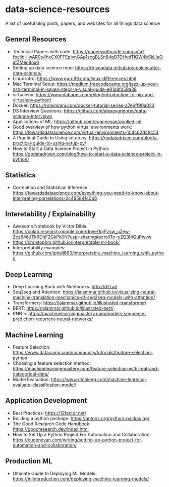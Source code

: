 # data-science-resources
A list of useful blog posts, papers, and websites for all things data science

## General Resources
- Technical Papers with code: https://paperswithcode.com/sota?fbclid=IwAR0e4hxCX0FFEpIvnGAp1scgBLSn84pB7DHvdTlQW4bSkLleQatZMec8nx0
- Setting up data science repo: https://drivendata.github.io/cookiecutter-data-science/ 
- Linux intro: https://www.guru99.com/linux-differences.html
- Mac Terminal Setup: https://medium.freecodecamp.org/jazz-up-your-zsh-terminal-in-seven-steps-a-visual-guide-e81a8fd59a38
- virtualenv: https://www.dabapps.com/blog/introduction-to-pip-and-virtualenv-python/
- Docker: https://rominirani.com/docker-tutorial-series-a7e6ff90a023
- DS Interview Questions: https://github.com/alexeygrigorev/data-science-interviews
- Applications of ML: https://github.com/eugeneyan/applied-ml
- Good overview of how python virtual environments work: https://towardsdatascience.com/virtual-environments-104c62d48c54
- A Practical Guide to Using setup.py: https://godatadriven.com/blog/a-practical-guide-to-using-setup-py/
- How to Start a Data Science Project in Python: https://godatadriven.com/blog/how-to-start-a-data-science-project-in-python/

## Statistics
- Correlation and Statistical Inference: https://towardsdatascience.com/eveything-you-need-to-know-about-interpreting-correlations-2c485841c0b8

## Interetability / Explainability
- Awesome Notebook by Victor Dibia: https://colab.research.google.com/drive/1pjPzsw_uZew-Zcz646JTkRDhF2GkPk0N?usp=sharing#scrollTo=yZQ3I4GuPwvw
- https://christophm.github.io/interpretable-ml-book/
- Interpretability examples: https://github.com/jphall663/interpretable_machine_learning_with_python

## Deep Learning
- Deep Learning Book with Notebooks: http://d2l.ai/
- Seq2seq and Attention: https://jalammar.github.io/visualizing-neural-machine-translation-mechanics-of-seq2seq-models-with-attention/
- Transformers: https://jalammar.github.io/illustrated-transformer/ 
- BERT: https://jalammar.github.io/illustrated-bert/ 
- RNN's: https://machinelearningmastery.com/models-sequence-prediction-recurrent-neural-networks/

## Machine Learning
- Feature Selection: https://www.datacamp.com/community/tutorials/feature-selection-python
- Choosing a feature selection method: https://machinelearningmastery.com/feature-selection-with-real-and-categorical-data/
- Model Evaluation: https://www.ritchieng.com/machine-learning-evaluate-classification-model/


## Application Development
- Best Practices: https://12factor.net/
- Building a python package: https://antonz.org/python-packaging/
- The Good Research Code Handbook: https://goodresearch.dev/index.html
- How to Set Up a Python Project For Automation and Collaboration: https://eugeneyan.com/writing/setting-up-python-project-for-automation-and-collaboration/

## Production ML
- Ultimate Guide to Deploying ML Models: https://mlinproduction.com/deploying-machine-learning-models/
